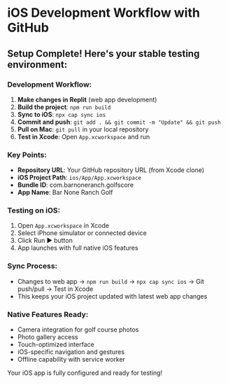 # iOS Development Workflow with GitHub

## Setup Complete! Here's your stable testing environment:

### Development Workflow:
1. **Make changes in Replit** (web app development)
2. **Build the project**: `npm run build`
3. **Sync to iOS**: `npx cap sync ios`
4. **Commit and push**: `git add . && git commit -m "Update" && git push`
5. **Pull on Mac**: `git pull` in your local repository
6. **Test in Xcode**: Open `App.xcworkspace` and run

### Key Points:
- **Repository URL**: Your GitHub repository URL (from Xcode clone)
- **iOS Project Path**: `ios/App/App.xcworkspace`
- **Bundle ID**: com.barnoneranch.golfscore
- **App Name**: Bar None Ranch Golf

### Testing on iOS:
1. Open `App.xcworkspace` in Xcode
2. Select iPhone simulator or connected device
3. Click Run ▶️ button
4. App launches with full native iOS features

### Sync Process:
- Changes to web app → `npm run build` → `npx cap sync ios` → Git push/pull → Test in Xcode
- This keeps your iOS project updated with latest web app changes

### Native Features Ready:
- Camera integration for golf course photos
- Photo gallery access
- Touch-optimized interface
- iOS-specific navigation and gestures
- Offline capability with service worker

Your iOS app is fully configured and ready for testing!